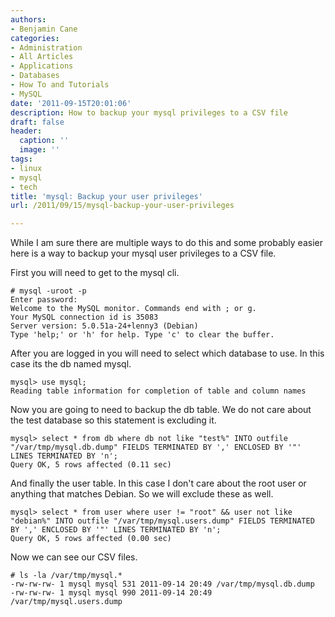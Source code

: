 ```yaml
---
authors:
- Benjamin Cane
categories:
- Administration
- All Articles
- Applications
- Databases
- How To and Tutorials
- MySQL
date: '2011-09-15T20:01:06'
description: How to backup your mysql privileges to a CSV file
draft: false
header:
  caption: ''
  image: ''
tags:
- linux
- mysql
- tech
title: 'mysql: Backup your user privileges'
url: /2011/09/15/mysql-backup-your-user-privileges

---
```


While I am sure there are multiple ways to do this and some probably easier here is a way to backup your mysql user privileges to a CSV file.

First you will need to get to the mysql cli.

    # mysql -uroot -p  
    Enter password:
    Welcome to the MySQL monitor. Commands end with ; or g.  
    Your MySQL connection id is 35083  
    Server version: 5.0.51a-24+lenny3 (Debian)
    Type 'help;' or 'h' for help. Type 'c' to clear the buffer.

After you are logged in you will need to select which database to use. In this case its the db named mysql.

    mysql> use mysql;
    Reading table information for completion of table and column names

Now you are going to need to backup the db table. We do not care about the test database so this statement is excluding it.

    mysql> select * from db where db not like "test%" INTO outfile "/var/tmp/mysql.db.dump" FIELDS TERMINATED BY ',' ENCLOSED BY '"' LINES TERMINATED BY 'n';  
    Query OK, 5 rows affected (0.11 sec)

And finally the user table. In this case I don't care about the root user or anything that matches Debian. So we will exclude these as well.

    mysql> select * from user where user != "root" && user not like "debian%" INTO outfile "/var/tmp/mysql.users.dump" FIELDS TERMINATED BY ',' ENCLOSED BY '"' LINES TERMINATED BY 'n';  
    Query OK, 5 rows affected (0.00 sec)

Now we can see our CSV files.

    # ls -la /var/tmp/mysql.*  
    -rw-rw-rw- 1 mysql mysql 531 2011-09-14 20:49 /var/tmp/mysql.db.dump  
    -rw-rw-rw- 1 mysql mysql 990 2011-09-14 20:49 /var/tmp/mysql.users.dump
